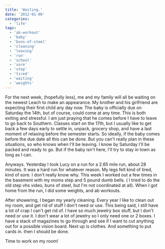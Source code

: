 ```yaml
---
title: 'Waiting.'
date: '2012-01-08'
categories:
  - 'life'
tags:
  - 'ab-workout'
  - 'baby'
  - 'buns-of-steel'
  - 'cleaning'
  - 'leaving'
  - 'run'
  - 'school'
  - 'sore'
  - 'step'
  - 'tired'
  - 'waiting'
  - 'weights'
---
```


For the next week, (hopefully less), me and my family will all be waiting on the newest Leach to make an appearance. My brother and his girlfriend are expecting their first child any day now. The baby is officially due on Saturday the 14th, but of course, could come at any time. This is both exiting and stressful. I am just praying that he comes before I have to leave to go back to Southern. Classes start on the 17th, but I usually like to get back a few days early to settle in, unpack, grocery shop, and have a last moment of relaxing before the semester starts. So ideally, if the baby comes before the due date all this can be done. But you can't really plan in these situations, so who knows when I'll be leaving. I know by Saturday I'll be packed and ready to go. But if the baby isn't here, I'll try to stay in town as long as I can.

Anyways. Yesterday I took Lucy on a run for a 2.65 mile run, about 28 minutes. It was a hard run for whatever reason. My legs felt kind of tired, kind of sore. I don't really know why. This week I worked out a few times in the basement with my moms step and 5 pound dumb bells. ( I tried to do the old step vhs video, buns of steel, but I'm not coordinated at all). When I got home from the run, I did some weights, and ab workouts.

After showering, I began my yearly cleaning. Every year I like to clean out my room, and get rid of stuff I don't need or use. This being said, I still have a lot of crap I can't get rid of. I have so much jewelry box stuff, but I don't need or use it. I don't wear a lot of jewelry so I only need one or 2 boxes. I have a stack of magazines to go through and see if I want to cut anything out for a possible vision board. Next up is clothes. And something to put cards in. then I should be done.

Time to work on my room!
